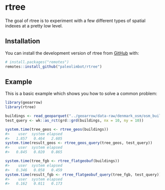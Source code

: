 
<!-- README.md is generated from README.Rmd. Please edit that file -->

# rtree

<!-- badges: start -->
<!-- badges: end -->

The goal of rtree is to experiment with a few different types of spatial
indexes at a pretty low level.

## Installation

You can install the development version of rtree from
[GitHub](https://github.com/) with:

``` r
# install.packages("remotes")
remotes::install_github("paleolimbot/rtree")
```

## Example

This is a basic example which shows you how to solve a common problem:

``` r
library(geoarrow)
library(rtree)

buildings <- read_geoparquet("../geoarrow/data-raw/denmark_osm/osm_buildings_a-geoarrow.parquet")
test_query <- wk::as_rct(grd::grd(buildings, nx = 10, ny = 10))
```

``` r
system.time(tree_geos <- rtree_geos(buildings))
#>    user  system elapsed 
#>   1.857   0.464   2.605
system.time(result_geos <- rtree_geos_query(tree_geos, test_query))
#>    user  system elapsed 
#>   0.845   0.020   0.865
```

``` r
system.time(tree_fgb <- rtree_flatgeobuf(buildings))
#>    user  system elapsed 
#>   0.346   0.058   0.459
system.time(result_fgb <- rtree_flatgeobuf_query(tree_fgb, test_query))
#>    user  system elapsed 
#>   0.162   0.011   0.173
```
